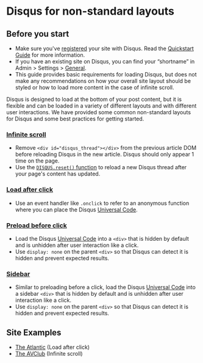 # Disqus for non-standard layouts

## Before you start
- Make sure you've [registered](https://disqus.com/admin/install/) your site with Disqus. Read the [Quickstart Guide](https://help.disqus.com/customer/portal/articles/466182-quick-start-guide) for more information.
- If you have an existing site on Disqus, you can find your “shortname” in Admin > Settings > [General](https://disqus.com/admin/settings/general/).
- This guide provides basic requirements for loading Disqus, but does not make any recommendations on how your overall site layout should be styled or how to load more content in the case of infinite scroll.

Disqus is designed to load at the bottom of your post content, but it is flexible and can be loaded in a variety of different layouts and with different user interactions. We have provided some common non-standard layouts for Disqus and some best practices for getting started.

### [Infinite scroll](/infinite_scroll_template.html)

- Remove `<div id="disqus_thread"></div>` from the previous article DOM before reloading Disqus in the new article. Disqus should only appear 1 time on the page.
- Use the [`DISQUS.reset()` function](https://help.disqus.com/customer/en/portal/articles/472107-using-disqus-on-ajax-sites) to reload a new Disqus thread after your page's content has updated.
    
### [Load after click](/load_after_click_template.html)

- Use an event handler like `.onclick` to refer to an anonymous function where you can place the Disqus [Universal Code](https://disqus.com/admin/universalcode/).

### [Preload before click](/preload_before_click.html)

- Load the Disqus [Universal Code](https://disqus.com/admin/universalcode/) into a `<div>` that is hidden by default and is unhidden after user interaction like a click.
- Use `display: none` on the parent `<div>` so that Disqus can detect it is hidden and prevent expected results.

### [Sidebar](/sidebar.html)

- Similar to preloading before a click, load the Disqus [Universal Code](https://disqus.com/admin/universalcode/) into a sidebar `<div>` that is hidden by default and is unhidden after user interaction like a click.
- Use `display: none` on the parent `<div>` so that Disqus can detect it is hidden and prevent expected results.

## Site Examples
- [The Atlantic](https://www.theatlantic.com/technology/archive/2017/03/trump-android-tweets/520869/) (Load after click)
- [The AVClub](http://www.avclub.com/article/sam-coffey-and-iron-lungs-channel-clash-talk-2-her-251891) (Infinite scroll)